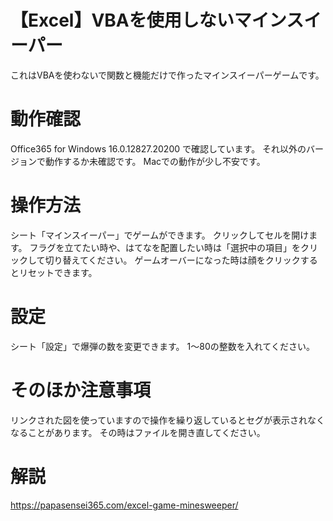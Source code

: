 # 【Excel】VBAを使用しないマインスイーパー
これはVBAを使わないで関数と機能だけで作ったマインスイーパーゲームです。

# 動作確認
Office365 for Windows 16.0.12827.20200 で確認しています。
それ以外のバージョンで動作するか未確認です。
Macでの動作が少し不安です。

# 操作方法
シート「マインスイーパー」でゲームができます。
クリックしてセルを開けます。
フラグを立てたい時や、はてなを配置したい時は「選択中の項目」をクリックして切り替えてください。
ゲームオーバーになった時は顔をクリックするとリセットできます。

# 設定
シート「設定」で爆弾の数を変更できます。
1～80の整数を入れてください。

# そのほか注意事項
リンクされた図を使っていますので操作を繰り返しているとセグが表示されなくなることがあります。
その時はファイルを開き直してください。

# 解説
https://papasensei365.com/excel-game-minesweeper/
